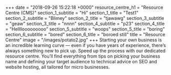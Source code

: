 +++
date = "2018-09-26 15:22:18 +0000"
resource_centre_h1 = "Resource Centre (CMS)"
section_1_subtitle = "Hi"
section_1_title = "Test1"
section_2_subtitle = "Blimey"
section_2_title = "tjawawg"
section_3_subtitle = "geaw"
section_3_title = "nnnn"
section_4_subtitle = "p23"
section_4_title = "Hellllooooooooo"
section_5_subtitle = "woops"
section_5_title = "boring"
section_6_subtitle = "bored"
section_6_title = "boroed still"
title = "Resource Centre"
image = "/images/potato2.jpg"
+++
Starting your own business is an incredible learning curve — even if you have years of experience, there’s always something new to pick up. Speed up the process with our dedicated resource centre. You’ll find everything from tips on picking your business name and defining your target audience to technical advice on SEO and website hosting, all tailored for micro businesses.